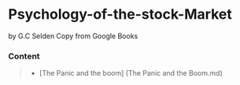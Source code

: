 # Psychology-of-the-stock-Market
by G.C Selden
Copy from Google Books

### Content

> - [The Panic and the boom] (The Panic and the Boom.md)
